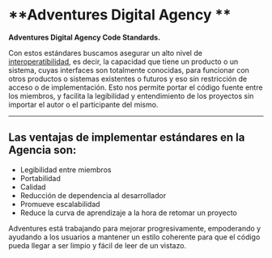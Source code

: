 # **Adventures Digital Agency **
**Adventures Digital Agency Code Standards.**

Con estos estándares buscamos asegurar un alto nivel de [interoperatibilidad](http://definition-interoperabilite.info/es/), es decir, la capacidad que tiene un producto o un sistema, cuyas interfaces son totalmente conocidas, para funcionar con otros productos o sistemas existentes o futuros y eso sin restricción de acceso o de implementación.  Esto nos permite portar el código fuente entre los miembros, y facilita la legibilidad y entendimiento de los proyectos sin importar el autor o el participante del mismo.


----------
Las ventajas de implementar estándares en la Agencia son:
---
- Legibilidad entre miembros
- Portabilidad
- Calidad 
- Reducción de dependencia al desarrollador
- Promueve escalabilidad
- Reduce la curva de aprendizaje a la hora de retomar un proyecto

Adventures está trabajando para mejorar progresivamente, empoderando y ayudando a los usuarios a mantener un estilo coherente para que el código pueda llegar a ser limpio y fácil de leer de un vistazo.